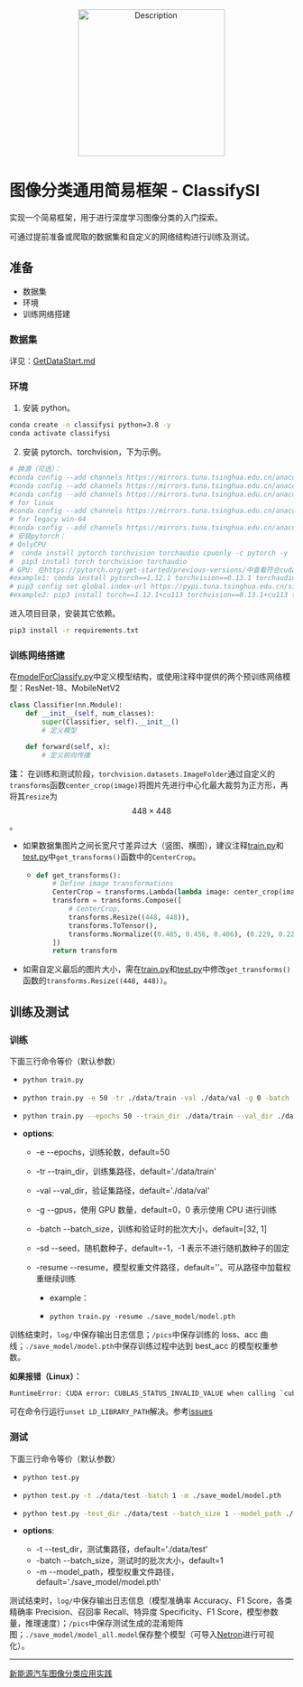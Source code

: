 <div align="center">
  <img src="https://lvyou-article-1325718851.cos.ap-guangzhou.myqcloud.com/imgForTyparo/202501132238376.png" alt="Description" width="260" />
</div>

# 图像分类通用简易框架 - ClassifySI

实现一个简易框架，用于进行深度学习图像分类的入门探索。

可通过提前准备或爬取的数据集和自定义的网络结构进行训练及测试。

## 准备

- 数据集
- 环境
- 训练网络搭建

### 数据集

详见：[GetDataStart.md](./utils/GetDataStart.md)

### 环境

1. 安装 python。

```bash
conda create -n classifysi python=3.8 -y
conda activate classifysi
```

2. 安装 pytorch、torchvision，下为示例。

```bash
# 换源（可选）：
#conda config --add channels https://mirrors.tuna.tsinghua.edu.cn/anaconda/pkgs/free/
#conda config --add channels https://mirrors.tuna.tsinghua.edu.cn/anaconda/pkgs/main/
#conda config --add channels https://mirrors.tuna.tsinghua.edu.cn/anaconda/cloud/conda-forge/
# for linux
#conda config --add channels https://mirrors.tuna.tsinghua.edu.cn/anaconda/cloud/pytorch/
# for legacy win-64
#conda config --add channels https://mirrors.tuna.tsinghua.edu.cn/anaconda/cloud/peterjc123/
# 安装pytorch：
# OnlyCPU
#  conda install pytorch torchvision torchaudio cpuonly -c pytorch -y
#  pip3 install torch torchvision torchaudio
# GPU: 在https://pytorch.org/get-started/previous-versions/中查看符合cuda版本进行安装
#example1: conda install pytorch==1.12.1 torchvision==0.13.1 torchaudio==0.12.1 cudatoolkit=11.3
# pip3 config set global.index-url https://pypi.tuna.tsinghua.edu.cn/simple
#example2: pip3 install torch==1.12.1+cu113 torchvision==0.13.1+cu113 torchaudio==0.12.1 --extra-index-url https://download.pytorch.org/whl/cu113
```

进入项目目录，安装其它依赖。

```bash
pip3 install -r requirements.txt
```

### 训练网络搭建

在[modelForClassify.py]()中定义模型结构，或使用注释中提供的两个预训练网络模型：ResNet-18、MobileNetV2

```python
class Classifier(nn.Module):
    def __init__(self, num_classes):
        super(Classifier, self).__init__()
        # 定义模型

    def forward(self, x):
        # 定义前向传播
```

**注：** 在训练和测试阶段，`torchvision.datasets.ImageFolder`通过自定义的`transforms`函数`center_crop(image)`将图片先进行中心化最大裁剪为正方形，再将其`resize`为$$448 \times 448$$。

- 如果数据集图片之间长宽尺寸差异过大（竖图、横图），建议注释[train.py]()和[test.py]()中`get_transforms()`函数中的`CenterCrop`。

  - ```python
    def get_transforms():
        # Define image transformations
        CenterCrop = transforms.Lambda(lambda image: center_crop(image))
        transform = transforms.Compose([
            # CenterCrop,
            transforms.Resize((448, 448)),
            transforms.ToTensor(),
            transforms.Normalize((0.485, 0.456, 0.406), (0.229, 0.224, 0.225))
        ])
        return transform
    ```

- 如需自定义最后的图片大小，需在[train.py]()和[test.py]()中修改`get_transforms()`函数的`transforms.Resize((448, 448))`。

## 训练及测试

### 训练

下面三行命令等价（默认参数）

- ```bash
  python train.py
  ```

- ```bash
  python train.py -e 50 -tr ./data/train -val ./data/val -g 0 -batch 32 1 -sd -1
  ```

- ```bash
  python train.py --epochs 50 --train_dir ./data/train --val_dir ./data/val --gpus 0 --batch_size 32 1 --seed -1
  ```

- **options**:

  - -e --epochs，训练轮数，default=50

  - -tr --train_dir，训练集路径，default='./data/train'

  - -val --val_dir，验证集路径，default='./data/val'

  - -g --gpus，使用 GPU 数量，default=0，0 表示使用 CPU 进行训练

  - -batch --batch_size，训练和验证时的批次大小，default=[32, 1]

  - -sd --seed，随机数种子，default=-1，-1 表示不进行随机数种子的固定

  - -resume --resume，模型权重文件路径，default=''。可从路径中加载权重继续训练

    - example：

    - ```bassh
      python train.py -resume ./save_model/model.pth
      ```

训练结束时，`log/`中保存输出日志信息；`/pics`中保存训练的 loss、acc 曲线；`./save_model/model.pth`中保存训练过程中达到 best_acc 的模型权重参数。

**如果报错（Linux）：**

```bash
RuntimeError: CUDA error: CUBLAS_STATUS_INVALID_VALUE when calling `cublasSgemm( handle, opa, opb, m, n, k, &alpha, a, lda, b, ldb, &beta, c, ldc)`
```

可在命令行运行`unset LD_LIBRARY_PATH`解决。参考[issues](https://github.com/coqui-ai/TTS/issues/1517#issuecomment-1402024354)

### 测试

下面三行命令等价（默认参数）

- ```bash
  python test.py
  ```

- ```bash
  python test.py -t ./data/test -batch 1 -m ./save_model/model.pth
  ```

- ```bash
  python test.py -test_dir ./data/test --batch_size 1 --model_path ./save_model/model.pth
  ```

- **options**:

  - -t --test_dir，测试集路径，default='./data/test'
  - -batch --batch_size，测试时的批次大小，default=1
  - -m --model_path，模型权重文件路径，default='./save_model/model.pth'

测试结束时，`log/`中保存输出日志信息（模型准确率 Accuracy、F1 Score，各类精确率 Precision、召回率 Recall、特异度 Specificity、F1 Score，模型参数量，推理速度）；`/pics`中保存测试生成的混淆矩阵图；`./save_model/model_all.model`保存整个模型（可导入[Netron](https://github.com/lutzroeder/netron)进行可视化）。

---

[新能源汽车图像分类应用实践](./example_classify_car/新能源汽车图像分类实践.md)
